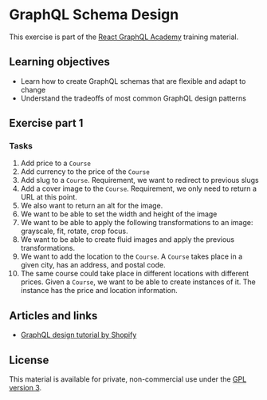 # GraphQL Schema Design

This exercise is part of the [React GraphQL Academy](http://reactgraphql.academy) training material.

## Learning objectives

- Learn how to create GraphQL schemas that are flexible and adapt to change
- Understand the tradeoffs of most common GraphQL design patterns

## Exercise part 1

### Tasks

1. Add price to a `Course`
2. Add currency to the price of the `Course`
3. Add slug to a `Course`. Requirement, we want to redirect to previous slugs
4. Add a cover image to the `Course`. Requirement, we only need to return a URL at this point.
5. We also want to return an alt for the image.
6. We want to be able to set the width and height of the image
7. We want to be able to apply the following transformations to an image: grayscale, fit, rotate, crop focus.
8. We want to be able to create fluid images and apply the previous transformations.
9. We want to add the location to the `Course`. A `Course` takes place in a given city, has an address, and postal code.
10. The same course could take place in different locations with different prices. Given a `Course`, we want to be able to create instances of it. The instance has the price and location information.

## Articles and links

- [GraphQL design tutorial by Shopify](https://github.com/Shopify/graphql-design-tutorial/blob/master/TUTORIAL.md)

## License

This material is available for private, non-commercial use under the [GPL version 3](http://www.gnu.org/licenses/gpl-3.0-standalone.html).

